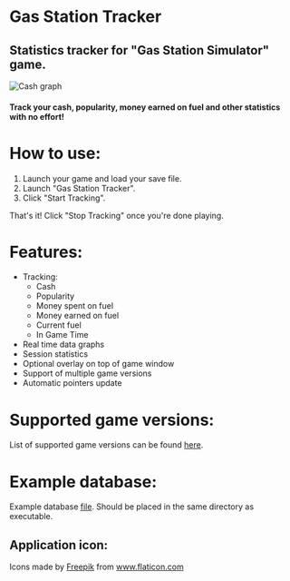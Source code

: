 # Gas Station Tracker
## Statistics tracker for "Gas Station Simulator" game.

![Cash graph](https://i.imgur.com/L3275Wg.png)

#### Track your cash, popularity, money earned on fuel and other statistics with no effort!

# How to use:
1. Launch your game and load your save file.
2. Launch "Gas Station Tracker".
3. Click "Start Tracking". 

That's it! Click "Stop Tracking" once you're done playing.

# Features:
* Tracking:
   * Cash
   * Popularity
   * Money spent on fuel
   * Money earned on fuel
   * Current fuel
   * In Game Time
* Real time data graphs
* Session statistics
* Optional overlay on top of game window
* Support of multiple game versions
* Automatic pointers update

# Supported game versions:

List of supported game versions can be found [here](https://github.com/GramBezEndu/GasStationSimulatorCheatTable/blob/main/README.md).

# Example database:
Example database [file](Data.json). Should be placed in the same directory as executable.

## Application icon:
<div>Icons made by <a href="https://www.freepik.com" title="Freepik">Freepik</a> from <a href="https://www.flaticon.com/" title="Flaticon">www.flaticon.com</a></div>

